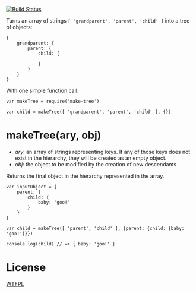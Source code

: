 [![Build Status](https://travis-ci.org/TehShrike/make-tree.svg)](https://travis-ci.org/TehShrike/make-tree)

Turns an array of strings `[ 'grandparent', 'parent', 'child' ]` into a tree of objects:

	{
		grandparent: {
			parent: {
				child: {

				}
			}
		}
	}

With one simple function call:

	var makeTree = require('make-tree')

	var child = makeTree([ 'grandparent', 'parent', 'child' ], {})

# makeTree(ary, obj)

- *ary*: an array of strings representing keys.  If any of those keys does not exist in the hierarchy, they will be created as an empty object.
- *obj*: the object to be modified by the creation of new descendants

Returns the final object in the hierarchy represented in the array.

	var inputObject = {
		parent: {
			child: {
				baby: 'goo!'
			}
		}
	}

	var child = makeTree([ 'parent', 'child' ], {parent: {child: {baby: 'goo!'}}})

	console.log(child) // => { baby: 'goo!' }

# License

[WTFPL](http://wtfpl2.com/)
